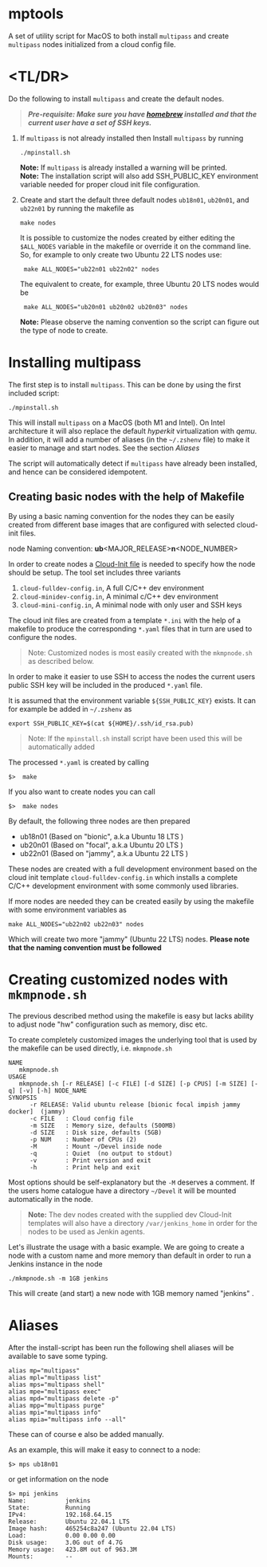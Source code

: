 # mptools

A set of utility script for MacOS to both install `multipass` and create `multipass` 
nodes initialized from a cloud config file. 

# <TL/DR>

Do the following to install `multipass` and create the default nodes.

>***Pre-requisite: Make sure you have [homebrew](https://brew.sh/)  installed and 
that the current user have a set of SSH keys.*** 

1. If `multipass` is not already installed then Install `multipass` by running
    ```shell
   ./mpinstall.sh
   ```    
   **Note:** If `multipass` is already installed a warning will be printed.   
   **Note:** The installation script will also add SSH_PUBLIC_KEY environment variable
   needed for proper cloud init file configuration.   


2. Create and start the default three default nodes `ub18n01`, `ub20n01`, and `ub22n01` by
   running the makefile as 
    ```shell
    make nodes
    ```
   It is possible to customize the nodes created by either editing the `$ALL_NODES` variable
   in the makefile or override it on the command line. So, for example to only create two
   Ubuntu 22 LTS nodes use:

   ```shell
    make ALL_NODES="ub22n01 ub22n02" nodes
    ```

   The equivalent to create, for example, three Ubuntu 20 LTS nodes would be
   ```shell
    make ALL_NODES="ub20n01 ub20n02 ub20n03" nodes
    ```

    **Note:** Please observe the naming convention so the script can figure out
    the type of node to create. 

# Installing multipass
The first step is to install `multipass`. This can be done by using the first
included script:

```shell
./mpinstall.sh
```

This will install `multipass` on a MacOS (both M1 and Intel). On Intel architecture it will also
replace the default *hyperkit* virtualization with *qemu*. In addition, it will add 
a number of aliases (in the `~/.zshenv` file) to make it easier to manage and start
nodes. See the section *Aliases*

The script will automatically detect if `multipass` have already been installed, and 
hence can be considered idempotent.

## Creating basic nodes with the help of Makefile
By using a basic naming convention for the nodes they can be easily created from
different base images that are configured with selected cloud-init files.

node Naming convention:  **ub**<MAJOR_RELEASE>**n**<NODE_NUMBER>

In order to create nodes a [Cloud-Init file](https://cloudinit.readthedocs.io/en/latest/) is needed to specify how the node 
should be setup. The tool set includes three variants

1. `cloud-fulldev-config.in`, A full C/C++ dev environment
2. `cloud-minidev-config.in`, A minimal c/C++ dev environment
3. `cloud-mini-config.in`, A minimal node with only user and SSH keys

The cloud init files are created from a template `*.ini` 
with the help of a makefile
to produce the corresponding `*.yaml` files that in turn are used to configure the nodes. 

   > Note: Customized nodes is most easily created with the `mkmpnode.sh` as described below.

In order to make
it easier to use SSH to access the nodes the current users public SSH key will be included
in the produced `*.yaml` file. 

It is assumed that the environment variable `${SSH_PUBLIC_KEY}` exists. It can for example
be added in `~/.zshenv` as

```shell
export SSH_PUBLIC_KEY=$(cat ${HOME}/.ssh/id_rsa.pub)
```

> Note: If the `mpinstall.sh` install script have been used this will be automatically added

The processed `*.yaml` is created by calling

```shell
$>  make
```

If you also want to create nodes you can call


```shell
$>  make nodes
```

By default, the following three nodes are then prepared

 - ub18n01 (Based on "bionic", a.k.a Ubuntu 18 LTS )
 - ub20n01 (Based on "focal", a.k.a Ubuntu 20 LTS )
 - ub22n01 (Based on "jammy", a.k.a Ubuntu 22 LTS )

These nodes are created with a full development environment based on the
cloud init template `cloud-fulldev-config.in` which installs a complete C/C++ development environment
with some commonly used libraries. 

If more nodes are needed they can be created easily by using the makefile with some 
environment variables as 

```shell
make ALL_NODES="ub22n02 ub22n03" nodes
```

Which will create two more "jammy" (Ubuntu 22 LTS) nodes. **Please note that the naming convention 
must be followed**


# Creating customized nodes with `mkmpnode.sh`

The previous described method using the makefile is easy but lacks ability to adjust node "hw" configuration
such as memory, disc etc. 

To create completely customized images the underlying tool that is used by the makefile can be used 
directly, i.e. `mkmpnode.sh`

```shell
NAME
   mkmpnode.sh
USAGE
   mkmpnode.sh [-r RELEASE] [-c FILE] [-d SIZE] [-p CPUS] [-m SIZE] [-q] [-v] [-h] NODE_NAME
SYNOPSIS
      -r RELEASE: Valid ubuntu release [bionic focal impish jammy docker]  (jammy)
      -c FILE   : Cloud config file 
      -m SIZE   : Memory size, defaults (500MB)
      -d SIZE   : Disk size, defaults (5GB)
      -p NUM    : Number of CPUs (2)
      -M        : Mount ~/Devel inside node
      -q        : Quiet  (no output to stdout)
      -v        : Print version and exit
      -h        : Print help and exit
```

Most options should be self-explanatory but the `-M` deserves a comment. If the users
home catalogue have a directory `~/Devel` it will be mounted automatically in the node.

> **Note:** The dev nodes created with the supplied dev Cloud-Init templates will also have
a directory `/var/jenkins_home` in order for the nodes to be used as Jenkin agents.

Let's illustrate the usage with a basic example. We are going to create a node with a 
custom name and more memory than default in order to run a Jenkins instance in the node

```shell
./mkmpnode.sh -m 1GB jenkins
```

This will create (and start) a new node with 1GB memory named "jenkins" .

# Aliases

After the install-script has been run the following shell aliases will be available
to save some typing.

```shell
alias mp="multipass"
alias mpl="multipass list"
alias mps="multipass shell"
alias mpe="multipass exec"
alias mpd="multipass delete -p"
alias mpp="multipass purge"
alias mpi="multipass info"
alias mpia="multipass info --all"
```

These can of course e also be added manually. 

As an example, this will make it easy to connect to a node:

```shell
$> mps ub18n01
```

or get information on the node

```shell
$> mpi jenkins
Name:           jenkins
State:          Running
IPv4:           192.168.64.15
Release:        Ubuntu 22.04.1 LTS
Image hash:     465254c8a247 (Ubuntu 22.04 LTS)
Load:           0.00 0.00 0.00
Disk usage:     3.0G out of 4.7G
Memory usage:   423.8M out of 963.3M
Mounts:         --
```



